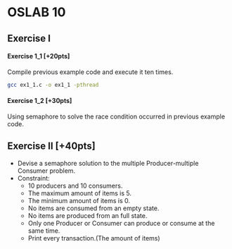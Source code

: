 OSLAB 10
===
## Exercise I
#### Exercise 1_1 [+20pts]
Compile previous example code and execute it ten times.
```bash
gcc ex1_1.c -o ex1_1 -pthread
```

#### Exercise 1_2 [+30pts]
Using semaphore to solve the race condition occurred in previous example code.

## Exercise II [+40pts]
- Devise a semaphore solution to the multiple Producer-multiple Consumer problem.
- Constraint:
	- 10 producers and 10 consumers.
	- The maximum amount of  items is  5.
	- The minimum amount of  items is  0.
	- No items are consumed from an empty state.
	- No items are produced from an full state.
	- Only one Producer or Consumer can produce or consume at the same time.
	- Print every transaction.(The amount of items)
